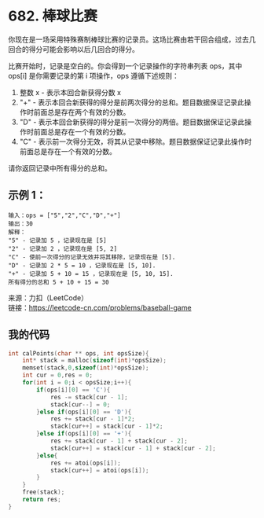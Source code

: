 # 682. 棒球比赛
你现在是一场采用特殊赛制棒球比赛的记录员。这场比赛由若干回合组成，过去几回合的得分可能会影响以后几回合的得分。

比赛开始时，记录是空白的。你会得到一个记录操作的字符串列表 ops，其中 ops[i] 是你需要记录的第 i 项操作，ops 遵循下述规则：

1. 整数 x - 表示本回合新获得分数 x
2. "+" - 表示本回合新获得的得分是前两次得分的总和。题目数据保证记录此操作时前面总是存在两个有效的分数。
3. "D" - 表示本回合新获得的得分是前一次得分的两倍。题目数据保证记录此操作时前面总是存在一个有效的分数。
4. "C" - 表示前一次得分无效，将其从记录中移除。题目数据保证记录此操作时前面总是存在一个有效的分数。  


请你返回记录中所有得分的总和。
## 示例 1：
```
输入：ops = ["5","2","C","D","+"]
输出：30
解释：
"5" - 记录加 5 ，记录现在是 [5]
"2" - 记录加 2 ，记录现在是 [5, 2]
"C" - 使前一次得分的记录无效并将其移除，记录现在是 [5].
"D" - 记录加 2 * 5 = 10 ，记录现在是 [5, 10].
"+" - 记录加 5 + 10 = 15 ，记录现在是 [5, 10, 15].
所有得分的总和 5 + 10 + 15 = 30
```
来源：力扣（LeetCode）  
链接：https://leetcode-cn.com/problems/baseball-game
## 我的代码
```C
int calPoints(char ** ops, int opsSize){
    int* stack = malloc(sizeof(int)*opsSize);
    memset(stack,0,sizeof(int)*opsSize);
    int cur = 0,res = 0;
    for(int i = 0;i < opsSize;i++){
        if(ops[i][0] == 'C'){
            res -= stack[cur - 1];
            stack[cur--] = 0;
        }else if(ops[i][0] == 'D'){
            res += stack[cur - 1]*2;
            stack[cur++] = stack[cur - 1]*2;
        }else if(ops[i][0] == '+'){
            res += stack[cur - 1] + stack[cur - 2];
            stack[cur++] = stack[cur - 1] + stack[cur - 2];
        }else{
            res += atoi(ops[i]);
            stack[cur++] = atoi(ops[i]);
        }
    }
    free(stack);
    return res;
}
```
